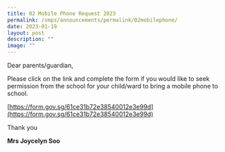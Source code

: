 ```yaml
---
title: 02 Mobile Phone Request 2023
permalink: /xmps/announcements/permalink/02mobilephone/
date: 2023-01-19
layout: post
description: ""
image: ""
---
```


Dear parents/guardian,

Please click on the link and complete the form if you would like to seek permission from the school for your child/ward to bring a mobile phone to school.

[https://form.gov.sg/61ce31b72e38540012e3e99d](https://form.gov.sg/61ce31b72e38540012e3e99d)

Thank you

**Mrs Joycelyn Soo**